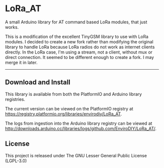 # LoRa_AT<!--!{#mainpage}-->

A small Arduino library for AT command based LoRa modules, that just works.

This is a modification of the excellent TinyGSM library to use with LoRa modules.
I decided to create a new fork rather than modifying the original library to handle LoRa because LoRa radios do not work as internet clients directly.
In the LoRa case, I'm using a stream, not a client, without mux or direct connection.
It seemed to be different enough to create a fork.
I may merge it in later.

__________

## Download and Install<!--!{#mainpage_download}-->

This library is available from both the PlatformIO and Arduino library registries.

The current version can be viewed on the PlatformIO registry at https://registry.platformio.org/libraries/envirodiy/LoRa_AT.

The logs from ingestion into the Arduino library registry can be viewed at http://downloads.arduino.cc/libraries/logs/github.com/EnviroDIY/LoRa_AT/.

## License<!--!{#mainpage_license}-->

This project is released under
The GNU Lesser General Public License (LGPL-3.0)
